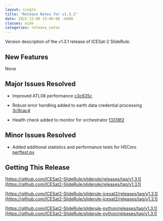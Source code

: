 ```yaml
---
layout: single
title: "Release Notes for v1.3.1"
date: 2021-12-08 15:00:00 -0400
classes: wide
categories: release_notes
---
```


Version description of the v1.3.1 release of ICESat-2 SlideRule.

## New Features

None

## Major Issues Resolved

- Improved ATL08 performance [c3c635c](https://github.com/ICESat2-SlideRule/sliderule-icesat2/commit/c3c635cd88935a7783d3fa19654af0362e5ede0c)

- Robust error handling added to earth data credential processing [3c9cac4](https://github.com/ICESat2-SlideRule/sliderule-project/commit/3c9cac4da3a6990ca0454f73014e8757ad518459)

- Health check added to monitor for orchestrator [f3318f2](https://github.com/ICESat2-SlideRule/sliderule-project/commit/f3318f2fe68de7971d8ad2179cc76d9429de5f32)

## Minor Issues Resolved

- Added additional statistics and performance tests for H5Coro [perftest.py](https://github.com/ICESat2-SlideRule/sliderule-project/blob/main/tests/perftest.py)

## Getting This Release

[https://github.com/ICESat2-SlideRule/sliderule/releases/tag/v1.3.1](https://github.com/ICESat2-SlideRule/sliderule/releases/tag/v1.3.1)

[https://github.com/ICESat2-SlideRule/sliderule-icesat2/releases/tag/v1.3.1](https://github.com/ICESat2-SlideRule/sliderule-icesat2/releases/tag/v1.3.1)

[https://github.com/ICESat2-SlideRule/sliderule-python/releases/tag/v1.3.1](https://github.com/ICESat2-SlideRule/sliderule-python/releases/tag/v1.3.1)

